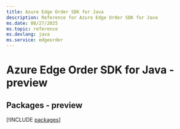 ```yaml
---
title: Azure Edge Order SDK for Java
description: Reference for Azure Edge Order SDK for Java
ms.date: 08/27/2025
ms.topic: reference
ms.devlang: java
ms.service: edgeorder
---
```

# Azure Edge Order SDK for Java - preview
## Packages - preview
[!INCLUDE [packages](edge-order-index.md)]